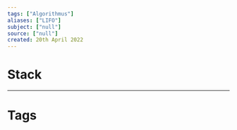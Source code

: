 ```yaml
---
tags: ["Algorithmus"]
aliases: ["LIFO"]
subject: ["null"]
source: ["null"]
created: 20th April 2022
---
```


# Stack

---

# Tags